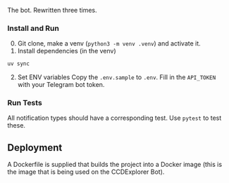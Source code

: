 The bot. Rewritten three times. 

### Install and Run
0. Git clone, make a venv (`python3 -m venv .venv`) and activate it. 
1. Install dependencies (in the venv)
```zsh
uv sync
```
2. Set ENV variables
Copy the `.env.sample` to `.env`. Fill in the `API_TOKEN` with your Telegram bot token. 

### Run Tests
All notification types should have a corresponding test. 
Use `pytest` to test these. 

## Deployment
A Dockerfile is supplied that builds the project into a Docker image (this is the image that is being used on the CCDExplorer Bot).